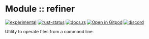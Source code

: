 <!-- {{# generate.module_header{} #}} -->

# Module :: refiner

[![experimental](https://raster.shields.io/static/v1?label=stability&message=experimental&color=orange&logoColor=eee)](https://github.com/emersion/stability-badges#experimental) [![rust-status](https://github.com/Wandalen/wTools/actions/workflows/ModulewRefinerPush.yml/badge.svg)](https://github.com/Wandalen/wTools/actions/workflows/ModulewRefinerPush.yml) [![docs.rs](https://img.shields.io/docsrs/refiner?color=e3e8f0&logo=docs.rs)](https://docs.rs/refiner) [![Open in Gitpod](https://raster.shields.io/static/v1?label=try&message=online&color=eee&logo=gitpod&logoColor=eee)](https://gitpod.io/#RUN_PATH=.,SAMPLE_FILE=sample%2Frust%2Frefiner_trivial_sample%2Fsrc%2Fmain.rs,RUN_POSTFIX=--example%20refiner_trivial_sample/https://github.com/Wandalen/wTools) [![discord](https://img.shields.io/discord/872391416519737405?color=eee&logo=discord&logoColor=eee&label=ask)](https://discord.gg/m3YfbXpUUY)

Utility to operate files from a command line.

<!-- ## Sample

```sh
refiner .hlink new_link to_file
```

### To install

```sh
cargo install refiner
``` -->

